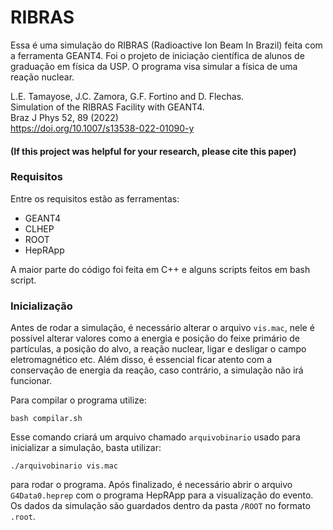 # RIBRAS

Essa é uma simulação do RIBRAS (Radioactive Ion Beam In Brazil) feita com a ferramenta GEANT4. Foi o projeto de iniciação científica de alunos de graduação em física da USP. O programa visa simular a física de uma reação nuclear.

L.E. Tamayose, J.C. Zamora, G.F. Fortino  and D. Flechas.\
Simulation of the RIBRAS Facility with GEANT4.\
Braz J Phys 52, 89 (2022)\
https://doi.org/10.1007/s13538-022-01090-y
#### (If this project was helpful for your research, please cite this paper)

### Requisitos

Entre os requisitos estão as ferramentas:

* GEANT4 
* CLHEP
* ROOT 
* HepRApp

A maior parte do código foi feita em C++ e alguns scripts feitos em bash script.

### Inicialização

Antes de rodar a simulação, é necessário alterar o arquivo `vis.mac`, nele é possível alterar valores como a energia e posição do feixe primário de partículas, a posição do alvo, a reação nuclear, ligar e desligar o campo eletromagnético etc. Além disso, é essencial ficar atento com a conservação de energia da reação, caso contrário, a simulação não irá funcionar.

Para compilar o programa utilize:

```
bash compilar.sh
```

Esse comando criará um arquivo chamado `arquivobinario` usado para inicializar a simulação, basta utilizar:

```
./arquivobinario vis.mac
```

para rodar o programa. Após finalizado, é necessário abrir o arquivo `G4Data0.heprep` com o programa HepRApp para a visualização do evento. Os dados da simulação são guardados dentro da pasta `/ROOT` no formato `.root`.


